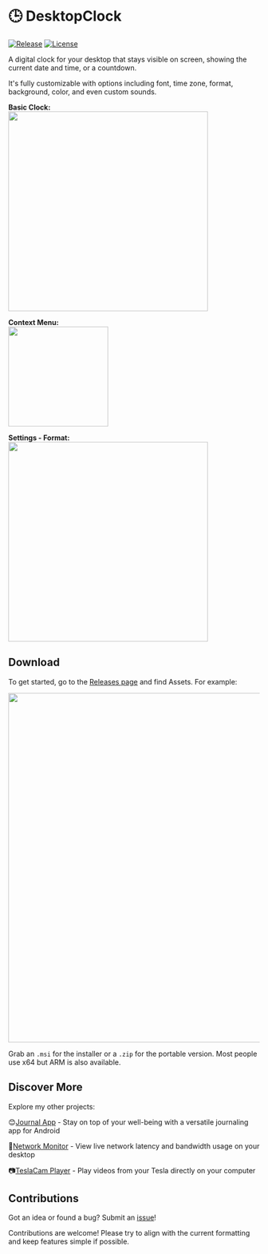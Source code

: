 # 🕒 DesktopClock

[![Release](https://img.shields.io/github/release/danielchalmers/DesktopClock?include_prereleases)](https://github.com/danielchalmers/DesktopClock/releases)
[![License](https://img.shields.io/github/license/danielchalmers/DesktopClock)](LICENSE)

A digital clock for your desktop that stays visible on screen, showing the current date and time, or a countdown.

It's fully customizable with options including font, time zone, format, background, color, and even custom sounds.

**Basic Clock:**  
<img src="https://github.com/danielchalmers/DesktopClock/assets/7112040/6038fa47-3a29-4b74-8f4f-fffeb8af8d0a" width="400" />

**Context Menu:**  
<img src="https://github.com/user-attachments/assets/2154f1d3-23b0-4161-9a12-02748f5941db" width="200" />

**Settings - Format:**  
<img src="https://github.com/user-attachments/assets/a7e07b9f-a927-44e7-b406-1ab18226adfd" width="400" />

## Download

To get started, go to the [Releases page](https://github.com/danielchalmers/DesktopClock/releases) and find Assets. For example:

<img src="https://github.com/user-attachments/assets/d117e992-8d83-4df9-ad69-756d816b700c" width="700" />

Grab an `.msi` for the installer or a `.zip` for the portable version. Most people use x64 but ARM is also available.

## Discover More

Explore my other projects:

😊[Journal App](https://github.com/danielchalmers/JournalApp) - Stay on top of your well-being with a versatile journaling app for Android

🔄[Network Monitor](https://github.com/danielchalmers/Network-Monitor) - View live network latency and bandwidth usage on your desktop

📷[TeslaCam Player](https://github.com/danielchalmers/TeslaCam) - Play videos from your Tesla directly on your computer

## Contributions

Got an idea or found a bug? Submit an [issue](https://github.com/danielchalmers/DesktopClock/issues)!

Contributions are welcome! Please try to align with the current formatting and keep features simple if possible.
